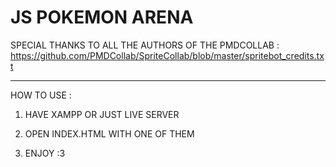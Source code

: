 # JS POKEMON ARENA

SPECIAL THANKS TO ALL THE AUTHORS OF THE PMDCOLLAB : https://github.com/PMDCollab/SpriteCollab/blob/master/spritebot_credits.txt

---

HOW TO USE : 

1) HAVE XAMPP OR JUST LIVE SERVER

2) OPEN INDEX.HTML WITH ONE OF THEM

3) ENJOY :3

